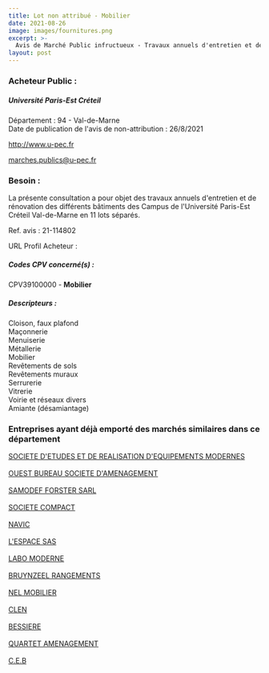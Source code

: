 ```yaml
---
title: Lot non attribué - Mobilier
date: 2021-08-26
image: images/fournitures.png
excerpt: >-
  Avis de Marché Public infructueux - Travaux annuels d'entretien et de rénovation des différents bâtiments des Campus de l'Université Paris-Est Créteil Val-de-Marne en 11 lots séparés
layout: post
---
```


### Acheteur Public :
##### Université Paris-Est Créteil
Département : 94 - Val-de-Marne<br/>
Date de publication de l'avis de non-attribution : 26/8/2021


http://www.u-pec.fr

marches.publics@u-pec.fr


### Besoin :

La présente consultation a pour objet des travaux annuels d'entretien et de rénovation des différents bâtiments des Campus de l'Université Paris-Est Créteil Val-de-Marne en 11 lots séparés.

Ref. avis : 21-114802

URL Profil Acheteur : 

##### Codes CPV concerné(s) :
CPV39100000 - **Mobilier** <br/>

##### Descripteurs :
Cloison, faux plafond <br/>
Maçonnerie <br/>
Menuiserie <br/>
Métallerie <br/>
Mobilier <br/>
Revêtements de sols <br/>
Revêtements muraux <br/>
Serrurerie <br/>
Vitrerie <br/>
Voirie et réseaux divers <br/>
Amiante (désamiantage) <br/>

### Entreprises ayant déjà emporté des marchés similaires dans ce département
<a href="/entreprise-544/siren-303939920">SOCIETE D'ETUDES ET DE REALISATION D'EQUIPEMENTS MODERNES</a><br/><br/>
<a href="/entreprise-547/siren-330839457">OUEST BUREAU SOCIETE D'AMENAGEMENT</a><br/><br/>
<a href="/entreprise-547/siren-331102434">SAMODEF FORSTER SARL</a><br/><br/>
<a href="/entreprise-550/siren-350515458">SOCIETE COMPACT</a><br/><br/>
<a href="/entreprise-551/siren-353800295">NAVIC</a><br/><br/>
<a href="/entreprise-552/siren-384288395">L'ESPACE SAS</a><br/><br/>
<a href="/entreprise-555/siren-399195239">LABO MODERNE</a><br/><br/>
<a href="/entreprise-560/siren-438240590">BRUYNZEEL RANGEMENTS</a><br/><br/>
<a href="/entreprise-562/siren-443801972">NEL MOBILIER</a><br/><br/>
<a href="/entreprise-562/siren-444540124">CLEN</a><br/><br/>
<a href="/entreprise-565/siren-488169608">BESSIERE</a><br/><br/>
<a href="/entreprise-572/siren-535137608">QUARTET AMENAGEMENT</a><br/><br/>
<a href="/entreprise-572/siren-539890442">C.E.B</a><br/><br/>
